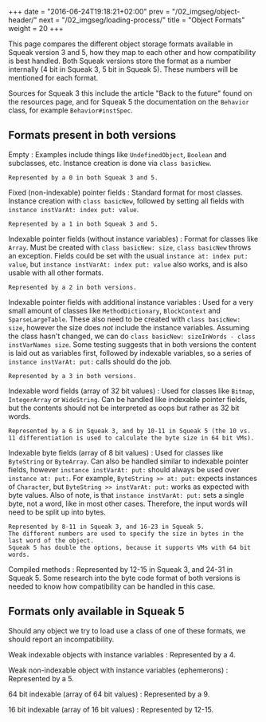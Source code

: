 +++
date = "2016-06-24T19:18:21+02:00"
prev = "/02_imgseg/object-header/"
next = "/02_imgseg/loading-process/"
title = "Object Formats"
weight = 20
+++

This page compares the different object storage formats available in Squeak version 3 and 5, how they map to each other and how compatibility is best handled.
Both Squeak versions store the format as a number internally (4 bit in Squeak 3, 5 bit in Squeak 5).
These numbers will be mentioned for each format.

Sources for Squeak 3 this include the article "Back to the future" found on the resources page, and for Squeak 5 the documentation on the `Behavior` class, for example `Behavior#instSpec`.

## Formats present in both versions

Empty
:   Examples include things like `UndefinedObject`, `Boolean` and subclasses, etc.
    Instance creation is done via `class basicNew`.

    Represented by a 0 in both Squeak 3 and 5.

Fixed (non-indexable) pointer fields
:   Standard format for most classes.
    Instance creation with `class basicNew`, followed by setting all fields with `instance instVarAt: index put: value`.

    Represented by a 1 in both Squeak 3 and 5.

Indexable pointer fields (without instance variables)
:   Format for classes like `Array`.
    Must be created with `class basicNew: size`, `class basicNew` throws an exception.
    Fields could be set with the usual `instance at: index put: value`, but `instance instVarAt: index put: value` also works, and is also usable with all other formats.

    Represented by a 2 in both versions.

Indexable pointer fields with additional instance variables
:   Used for a very small amount of classes like `MethodDictionary`, `BlockContext` and `SparseLargeTable`.
    These also need to be created with `class basicNew: size`, however the size does *not* include the instance variables.
    Assuming the class hasn't changed, we can do `class basicNew: sizeInWords - class instVarNames size`.
    Some testing suggests that in both versions the content is laid out as variables first, followed by indexable variables, so a series of `instance instVarAt: put:` calls should do the job.

    Represented by a 3 in both versions.

Indexable word fields (array of 32 bit values)
:   Used for classes like `Bitmap`, `IntegerArray` or `WideString`.
    Can be handled like indexable pointer fields, but the contents should not be interpreted as oops but rather as 32 bit words.

    Represented by a 6 in Squeak 3, and by 10-11 in Squeak 5 (the 10 vs. 11 differentiation is used to calculate the byte size in 64 bit VMs).

Indexable byte fields (array of 8 bit values)
:   Used for classes like `ByteString` or `ByteArray`.
    Can also be handled similar to indexable pointer fields, however `instance instVarAt: put:` should always be used over `instance at: put:`.
    For example, `ByteString >> at: put:` expects instances of `Character`, but `ByteString >> instVarAt: put:` works as expected with byte values.
    Also of note, is that `instance instVarAt: put:` sets a single byte, not a word, like in most other cases.
    Therefore, the input words will need to be split up into bytes.

    Represented by 8-11 in Squeak 3, and 16-23 in Squeak 5.
    The different numbers are used to specify the size in bytes in the last word of the object.
    Squeak 5 has double the options, because it supports VMs with 64 bit words.

Compiled methods
:   Represented by 12-15 in Squeak 3, and 24-31 in Squeak 5.
    Some research into the byte code format of both versions is needed to know how compatibility can be handled in this case.

## Formats only available in Squeak 5

Should any object we try to load use a class of one of these formats, we should report an incompatibility.

Weak indexable objects with instance variables
:   Represented by a 4.

Weak non-indexable object with instance variables (ephemerons)
:   Represented by a 5.

64 bit indexable (array of 64 bit values)
:   Represented by a 9.

16 bit indexable (array of 16 bit values)
:   Represented by 12-15.
